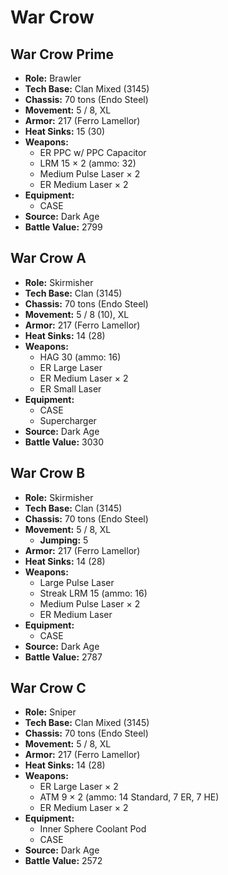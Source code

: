 # War Crow
## War Crow Prime
- **Role:** Brawler
- **Tech Base:** Clan Mixed (3145)
- **Chassis:** 70 tons (Endo Steel)
- **Movement:** 5 / 8, XL
- **Armor:** 217 (Ferro Lamellor)
- **Heat Sinks:** 15 (30)
- **Weapons:**
  - ER PPC w/ PPC Capacitor
  - LRM 15 × 2 (ammo: 32)
  - Medium Pulse Laser × 2
  - ER Medium Laser × 2
- **Equipment:**
  - CASE
- **Source:** Dark Age
- **Battle Value:** 2799

## War Crow A
- **Role:** Skirmisher
- **Tech Base:** Clan (3145)
- **Chassis:** 70 tons (Endo Steel)
- **Movement:** 5 / 8 (10), XL
- **Armor:** 217 (Ferro Lamellor)
- **Heat Sinks:** 14 (28)
- **Weapons:**
  - HAG 30 (ammo: 16)
  - ER Large Laser
  - ER Medium Laser × 2
  - ER Small Laser
- **Equipment:**
  - CASE
  - Supercharger
- **Source:** Dark Age
- **Battle Value:** 3030

## War Crow B
- **Role:** Skirmisher
- **Tech Base:** Clan (3145)
- **Chassis:** 70 tons (Endo Steel)
- **Movement:** 5 / 8, XL
  - **Jumping:** 5
- **Armor:** 217 (Ferro Lamellor)
- **Heat Sinks:** 14 (28)
- **Weapons:**
  - Large Pulse Laser
  - Streak LRM 15 (ammo: 16)
  - Medium Pulse Laser × 2
  - ER Medium Laser
- **Equipment:**
  - CASE
- **Source:** Dark Age
- **Battle Value:** 2787

## War Crow C
- **Role:** Sniper
- **Tech Base:** Clan Mixed (3145)
- **Chassis:** 70 tons (Endo Steel)
- **Movement:** 5 / 8, XL
- **Armor:** 217 (Ferro Lamellor)
- **Heat Sinks:** 14 (28)
- **Weapons:**
  - ER Large Laser × 2
  - ATM 9 × 2 (ammo: 14 Standard, 7 ER, 7 HE)
  - ER Medium Laser × 2
- **Equipment:**
  - Inner Sphere Coolant Pod
  - CASE
- **Source:** Dark Age
- **Battle Value:** 2572


